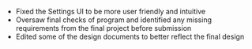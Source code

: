 ﻿- Fixed the Settings UI to be more user friendly and intuitive
- Oversaw final checks of program and identified any missing requirements from the final project before submission
- Edited some of the design documents to better reflect the final design
